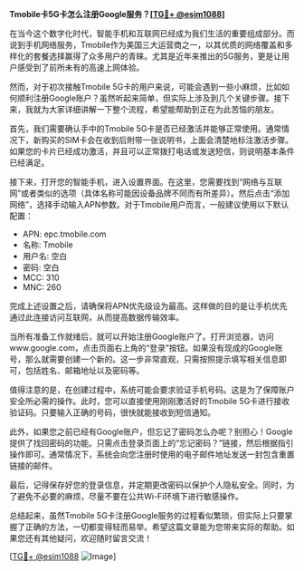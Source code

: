 **Tmobile卡5G卡怎么注册Google服务？[[TG💪+ @esim1088](https://t.me/s/esim1088)]**

在当今这个数字化时代，智能手机和互联网已经成为我们生活的重要组成部分。而说到手机网络服务，Tmobile作为美国三大运营商之一，以其优质的网络覆盖和多样化的套餐选择赢得了众多用户的青睐。尤其是近年来推出的5G服务，更是让用户感受到了前所未有的高速上网体验。

然而，对于初次接触Tmobile 5G卡的用户来说，可能会遇到一些小麻烦，比如如何顺利注册Google账户？虽然听起来简单，但实际上涉及到几个关键步骤。接下来，我就为大家详细讲解一下整个流程，希望能帮助到正在为此苦恼的朋友。

首先，我们需要确认手中的Tmobile 5G卡是否已经激活并能够正常使用。通常情况下，新购买的SIM卡会在收到后附带一张说明书，上面会清楚地标注激活步骤。如果您的卡片已经成功激活，并且可以正常拨打电话或发送短信，则说明基本条件已经满足。

接下来，打开您的智能手机，进入设置界面。在这里，您需要找到“网络与互联网”或者类似的选项（具体名称可能因设备品牌不同而有所差异）。然后点击“添加网络”，选择手动输入APN参数。对于Tmobile用户而言，一般建议使用以下默认配置：

- APN: epc.tmobile.com
- 名称: Tmobile
- 用户名: 空白
- 密码: 空白
- MCC: 310
- MNC: 260

完成上述设置之后，请确保将APN优先级设为最高。这样做的目的是让手机优先通过此连接访问互联网，从而提高数据传输效率。

当所有准备工作就绪后，就可以开始注册Google账户了。打开浏览器，访问www.google.com，点击页面右上角的“登录”按钮。如果没有现成的Google账号，那么就需要创建一个新的。这一步非常直观，只需按照提示填写相关信息即可，包括姓名、邮箱地址以及密码等。

值得注意的是，在创建过程中，系统可能会要求验证手机号码。这是为了保障账户安全所必需的操作。此时，您可以直接使用刚刚激活好的Tmobile 5G卡进行接收验证码。只要输入正确的号码，很快就能接收到短信通知。

此外，如果您之前已经有Google账户，但忘记了密码怎么办呢？别担心！Google提供了找回密码的功能。只需点击登录页面上的“忘记密码？”链接，然后根据指引操作即可。通常情况下，系统会向您注册时使用的电子邮件地址发送一封包含重置链接的邮件。

最后，记得保存好您的登录信息，并定期更改密码以保护个人隐私安全。同时，为了避免不必要的麻烦，尽量不要在公共Wi-Fi环境下进行敏感操作。

总结起来，虽然Tmobile 5G卡注册Google服务的过程看似繁琐，但实际上只要掌握了正确的方法，一切都变得轻而易举。希望这篇文章能为您带来实际的帮助。如果您还有其他疑问，欢迎随时留言交流！

[[TG💪+ @esim1088](https://t.me/s/esim1088) ![Image](https://i.postimg.cc/4NQfJmqS/Snipaste-2025-05-13-00-14-12.png)]